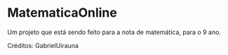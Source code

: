 # MatematicaOnline
Um projeto que está sendo feito para a nota de matemática, para o 9 ano.

Créditos:
GabrielUirauna
